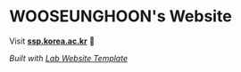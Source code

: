 
# WOOSEUNGHOON's Website

Visit **[ssp.korea.ac.kr](https://ssp.korea.ac.kr)** 🚀

_Built with [Lab Website Template](https://greene-lab.gitbook.io/lab-website-template-docs)_

